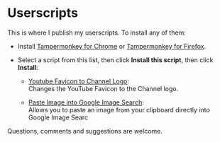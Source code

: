 # Userscripts

This is where I publish my userscripts.  To install any of them:

- Install [Tampermonkey for Chrome](https://chrome.google.com/webstore/detail/tampermonkey/dhdgffkkebhmkfjojejmpbldmpobfkfo?hl=en)
or [Tampermonkey for Firefox](https://addons.mozilla.org/en-US/firefox/addon/tampermonkey/).

- Select a script from this list, then click **Install this script**, then click **Install**:

  - [Youtube Favicon to Channel Logo](https://openuserjs.org/scripts/KartikSoneji/YouTube_Favicon_to_Channel_logo):  
    Changes the YouTube Favicon to the Channel logo.

  - [Paste Image into Google Image Search](https://openuserjs.org/scripts/KartikSoneji/Paste_Image_into_Google_Image_Search):  
    Allows you to paste an image from your clipboard directly into Google Image Searc

Questions, comments and suggestions are welcome.